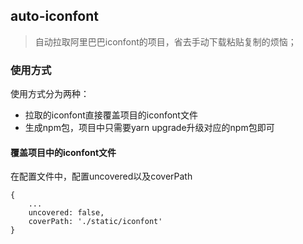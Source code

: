 ## auto-iconfont
> 自动拉取阿里巴巴iconfont的项目，省去手动下载粘贴复制的烦恼；

### 使用方式

使用方式分为两种：
- 拉取的iconfont直接覆盖项目的iconfont文件
- 生成npm包，项目中只需要yarn upgrade升级对应的npm包即可

#### 覆盖项目中的iconfont文件

在配置文件中，配置uncovered以及coverPath
```
{
    ...
    uncovered: false,
    coverPath: './static/iconfont'
}
```